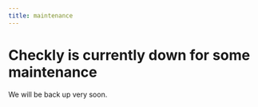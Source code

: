 ```yaml
---
title: maintenance
---
```


# Checkly is currently down for some maintenance

We will be back up very soon.
